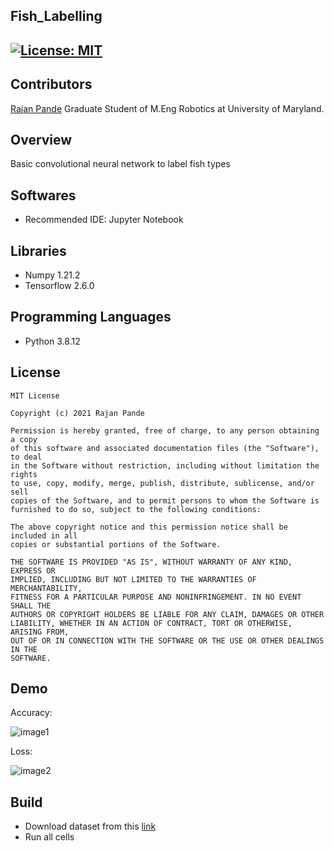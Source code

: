 ## Fish_Labelling
[![License: MIT](https://img.shields.io/badge/License-MIT-green.svg)](https://opensource.org/licenses/MIT)
---
## Contributors

[Rajan Pande](https://github.com/rpande1996)
Graduate Student of M.Eng Robotics at University of Maryland.

## Overview

Basic convolutional neural network to label fish types

## Softwares

* Recommended IDE: Jupyter Notebook

## Libraries

* Numpy 1.21.2
* Tensorflow 2.6.0

## Programming Languages

* Python 3.8.12

## License 

```
MIT License

Copyright (c) 2021 Rajan Pande

Permission is hereby granted, free of charge, to any person obtaining a copy
of this software and associated documentation files (the "Software"), to deal
in the Software without restriction, including without limitation the rights
to use, copy, modify, merge, publish, distribute, sublicense, and/or sell
copies of the Software, and to permit persons to whom the Software is
furnished to do so, subject to the following conditions:

The above copyright notice and this permission notice shall be included in all
copies or substantial portions of the Software.

THE SOFTWARE IS PROVIDED "AS IS", WITHOUT WARRANTY OF ANY KIND, EXPRESS OR
IMPLIED, INCLUDING BUT NOT LIMITED TO THE WARRANTIES OF MERCHANTABILITY,
FITNESS FOR A PARTICULAR PURPOSE AND NONINFRINGEMENT. IN NO EVENT SHALL THE
AUTHORS OR COPYRIGHT HOLDERS BE LIABLE FOR ANY CLAIM, DAMAGES OR OTHER
LIABILITY, WHETHER IN AN ACTION OF CONTRACT, TORT OR OTHERWISE, ARISING FROM,
OUT OF OR IN CONNECTION WITH THE SOFTWARE OR THE USE OR OTHER DEALINGS IN THE 
SOFTWARE.
```
## Demo

Accuracy:

![image1](https://github.com/rpande1996/Fish_Labelling/blob/main/output/epoch_accuracy.png)

Loss:

![image2](https://github.com/rpande1996/Fish_Labelling/blob/main/output/epoch_loss.png)

## Build
* Download dataset from this [link](https://drive.google.com/file/d/1_KYFsct999uptDeggTRjm-En8aVS4Lmy/view?usp=sharing)
* Run all cells